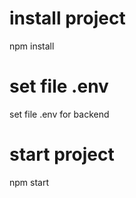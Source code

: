 # install project
npm install

# set file .env 
set file .env for backend

# start project
npm start
